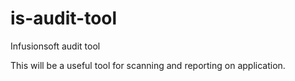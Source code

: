 # is-audit-tool
Infusionsoft audit tool

This will be a useful tool for scanning and reporting on application.
